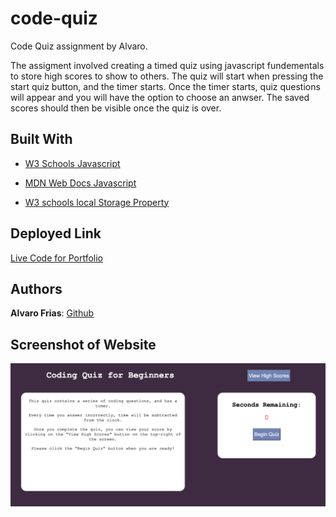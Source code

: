 # code-quiz
Code Quiz assignment by Alvaro.

The assigment involved creating a timed quiz using javascript fundementals to store high scores to show to others. The quiz will start when pressing the start quiz button, and the timer starts. Once the timer starts, quiz questions will appear and you will have the option to choose an anwser. The saved scores should then be visible once the quiz is over. 

## Built With

* [W3 Schools Javascript](https://www.w3schools.com/js/default.asp)
* [MDN Web Docs Javascript](https://developer.mozilla.org/en-US/docs/Web/JavaScript)

* [W3 schools local Storage Property](https://www.w3schools.com/jsref/prop_win_localstorage.asp)


## Deployed Link

[Live Code for Portfolio](https://afrias40.github.io/code-quiz)

## Authors

**Alvaro Frias**: [Github](https://github.com/afrias40)

## Screenshot of Website

![Image](code-quiz.png)